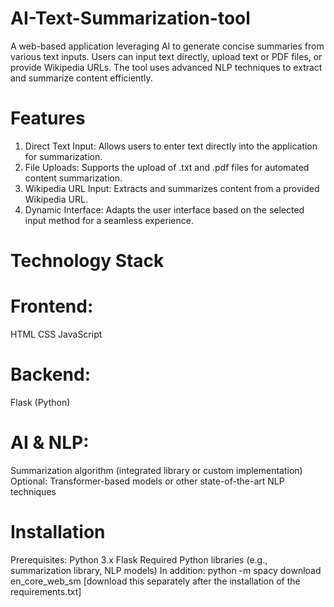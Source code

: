 # AI-Text-Summarization-tool
A web-based application leveraging AI to generate concise summaries from various text inputs. Users can input text directly, upload text or PDF files, or provide Wikipedia URLs. The tool uses advanced NLP techniques to extract and summarize content efficiently.


# Features
1. Direct Text Input: Allows users to enter text directly into the application for summarization.
2. File Uploads: Supports the upload of .txt and .pdf files for automated content summarization.
3. Wikipedia URL Input: Extracts and summarizes content from a provided Wikipedia URL.
4. Dynamic Interface: Adapts the user interface based on the selected input method for a seamless experience.


# Technology Stack
# Frontend:
HTML
CSS
JavaScript

# Backend:
Flask (Python)

# AI & NLP:
Summarization algorithm (integrated library or custom implementation)
Optional: Transformer-based models or other state-of-the-art NLP techniques

# Installation
Prerequisites:
Python 3.x
Flask
Required Python libraries (e.g., summarization library, NLP models)
In addition: python -m spacy download en_core_web_sm [download this separately after the installation of the requirements.txt]
